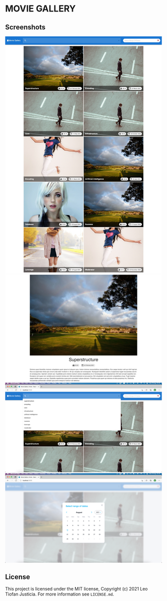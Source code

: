 # MOVIE GALLERY

## Screenshots

![Home Page](./screenshots/HomePage.jpeg)
![Detail Page](./screenshots/DetailPage.jpeg)
![Autocomplete](./screenshots/Autocomplete.png)
![Date Filter](./screenshots/DateFilter.png)

## License

This project is licensed under the MIT license, Copyright (c) 2021 Leo Tiofan Justicia.
For more information see `LICENSE.md`.
